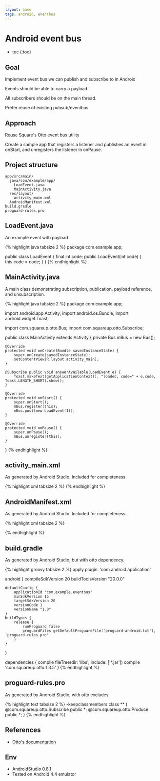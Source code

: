 ```yaml
---
layout: base
tags: android, eventbus
---
```


# Android event bus

* toc
{:toc}


## Goal

Implement event bus we can publish and subscribe to in Android

Events should be able to carry a payload.

All subscribers should be on the main thread.

Prefer reuse of existing pubsub/eventbus.


## Approach

Reuse Square's [Otto](http://square.github.io/otto/) event bus utility

Create a sample app that registers a listener and publishes an event in onStart, and unregisters the listener in onPause.


## Project structure

    app/src/main/
      java/com/example/app/
        LoadEvent.java
        MainActivity.java
      res/layout/
        activity_main.xml
      AndroidManifest.xml
    build.gradle
    proguard-rules.pro


## LoadEvent.java

An example event with payload

{% highlight java tabsize 2 %}
package com.example.app;

public class LoadEvent {
    final int code;
    public LoadEvent(int code) {
        this.code = code;
    }
}
{% endhighlight %}


## MainActivity.java

A main class demonstrating subscription, publication, payload reference, and unsubscription.

{% highlight java tabsize 2 %}
package com.example.app;

import android.app.Activity;
import android.os.Bundle;
import android.widget.Toast;

import com.squareup.otto.Bus;
import com.squareup.otto.Subscribe;


public class MainActivity extends Activity {
    private Bus mBus = new Bus();

    @Override
    protected void onCreate(Bundle savedInstanceState) {
        super.onCreate(savedInstanceState);
        setContentView(R.layout.activity_main);
    }

    @Subscribe public void answerAvailable(LoadEvent e) {
        Toast.makeText(getApplicationContext(), "loaded, code=" + e.code, Toast.LENGTH_SHORT).show();
    }

    @Override
    protected void onStart() {
        super.onStart();
        mBus.register(this);
        mBus.post(new LoadEvent(1));
    }

    @Override
    protected void onPause() {
        super.onPause();
        mBus.unregister(this);
    }

}
{% endhighlight %}


## activity_main.xml

As generated by Android Studio. Included for completeness

{% highlight xml tabsize 2 %}
<RelativeLayout xmlns:android="http://schemas.android.com/apk/res/android"
    xmlns:tools="http://schemas.android.com/tools"
    android:layout_width="match_parent"
    android:layout_height="match_parent"
    android:paddingLeft="@dimen/activity_horizontal_margin"
    android:paddingRight="@dimen/activity_horizontal_margin"
    android:paddingTop="@dimen/activity_vertical_margin"
    android:paddingBottom="@dimen/activity_vertical_margin"
    tools:context=".MainActivity">
    <TextView
        android:text="@string/hello_world"
        android:layout_width="wrap_content"
        android:layout_height="wrap_content" />
</RelativeLayout>
{% endhighlight %}


## AndroidManifest.xml

As generated by Android Studio. Included for completeness

{% highlight xml tabsize 2 %}
<?xml version="1.0" encoding="utf-8"?>
<manifest xmlns:android="http://schemas.android.com/apk/res/android"
    package="com.example.app" >
    <application
        android:allowBackup="true"
        android:icon="@drawable/ic_launcher"
        android:label="@string/app_name"
        android:theme="@style/AppTheme" >
        <activity
            android:name="com.example.app.MainActivity"
            android:label="@string/app_name" >
            <intent-filter>
                <action android:name="android.intent.action.MAIN" />
                <category android:name="android.intent.category.LAUNCHER" />
            </intent-filter>
        </activity>
    </application>
</manifest>
{% endhighlight %}


## build.gradle

As generated by Android Studio, but with otto dependency.

{% highlight groovy tabsize 2 %}
apply plugin: 'com.android.application'

android {
    compileSdkVersion 20
    buildToolsVersion "20.0.0"

    defaultConfig {
        applicationId "com.example.eventbus"
        minSdkVersion 15
        targetSdkVersion 20
        versionCode 1
        versionName "1.0"
    }
    buildTypes {
        release {
            runProguard false
            proguardFiles getDefaultProguardFile('proguard-android.txt'), 'proguard-rules.pro'
        }
    }
}

dependencies {
    compile fileTree(dir: 'libs', include: ['*.jar'])
    compile 'com.squareup:otto:1.3.5'
}
{% endhighlight %}


## proguard-rules.pro

As generated by Android Studio, with otto excludes

{% highlight text tabsize 2 %}
-keepclassmembers class ** {
    @com.squareup.otto.Subscribe public *;
    @com.squareup.otto.Produce public *;
}
{% endhighlight %}


## References

* [Otto's documentation](http://square.github.io/otto/)


## Env

* AndroidStudio 0.8.1
* Tested on Android 4.4 emulator
